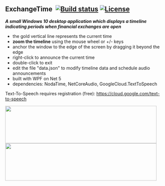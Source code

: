 ## ExchangeTime&nbsp;&nbsp;[![Build status](https://ci.appveyor.com/api/projects/status/g1e21bjel4ikkq15?svg=true)](https://ci.appveyor.com/project/dshe/exchangetime) [![License](https://img.shields.io/badge/license-Apache%202.0-7755BB.svg)](https://opensource.org/licenses/Apache-2.0)

***A small Windows 10 desktop application which displays a timeline indicating periods when financial exchanges are open***
- the gold vertical line represents the current time
- **zoom the timeline** using the mouse wheel or +/- keys
- anchor the window to the edge of the screen by dragging it beyond the edge
- right-click to announce the current time
- double-click to exit
- edit the file "data.json" to modify timeline data and schedule audio announcements
- built with WPF on Net 5
- dependencies: NodaTime, NetCoreAudio, GoogleCloud.TextToSpeech

Text-To-Speech requires registration (free):
https://cloud.google.com/text-to-speech

<img src="/Screencap2.png" width="484" height="120">
<img src="/Screencap1.png" width="484" height="120">

